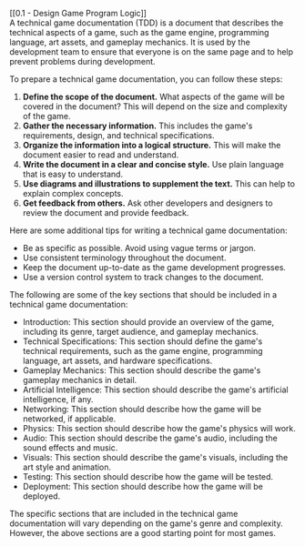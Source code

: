 [[0.1 - Design Game Program Logic]]  
A technical game documentation (TDD) is a document that describes the technical aspects of a game, such as the game engine, programming language, art assets, and gameplay mechanics. It is used by the development team to ensure that everyone is on the same page and to help prevent problems during development.

To prepare a technical game documentation, you can follow these steps:

1. **Define the scope of the document.** What aspects of the game will be covered in the document? This will depend on the size and complexity of the game.
2. **Gather the necessary information.** This includes the game's requirements, design, and technical specifications.
3. **Organize the information into a logical structure.** This will make the document easier to read and understand.
4. **Write the document in a clear and concise style.** Use plain language that is easy to understand.
5. **Use diagrams and illustrations to supplement the text.** This can help to explain complex concepts.
6. **Get feedback from others.** Ask other developers and designers to review the document and provide feedback.

Here are some additional tips for writing a technical game documentation:

- Be as specific as possible. Avoid using vague terms or jargon.
- Use consistent terminology throughout the document.
- Keep the document up-to-date as the game development progresses.
- Use a version control system to track changes to the document.

The following are some of the key sections that should be included in a technical game documentation:

- Introduction: This section should provide an overview of the game, including its genre, target audience, and gameplay mechanics.
- Technical Specifications: This section should define the game's technical requirements, such as the game engine, programming language, art assets, and hardware specifications.
- Gameplay Mechanics: This section should describe the game's gameplay mechanics in detail.
- Artificial Intelligence: This section should describe the game's artificial intelligence, if any.
- Networking: This section should describe how the game will be networked, if applicable.
- Physics: This section should describe how the game's physics will work.
- Audio: This section should describe the game's audio, including the sound effects and music.
- Visuals: This section should describe the game's visuals, including the art style and animation.
- Testing: This section should describe how the game will be tested.
- Deployment: This section should describe how the game will be deployed.

The specific sections that are included in the technical game documentation will vary depending on the game's genre and complexity. However, the above sections are a good starting point for most games.